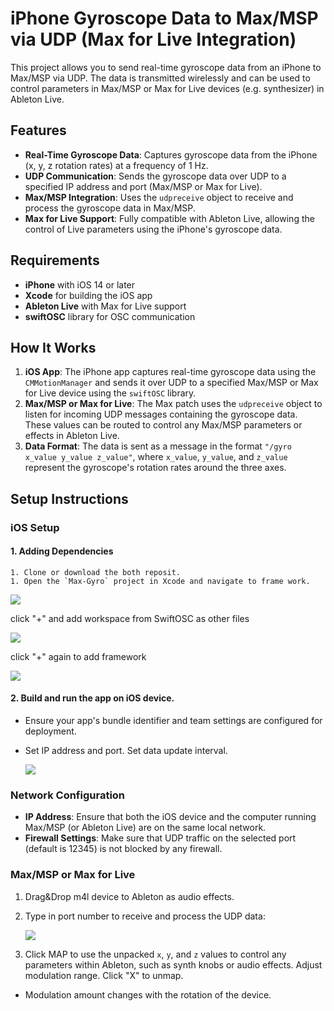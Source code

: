 # iPhone Gyroscope Data to Max/MSP via UDP (Max for Live Integration)

This project allows you to send real-time gyroscope data from an iPhone to Max/MSP via UDP. The data is transmitted wirelessly and can be used to control parameters in Max/MSP or Max for Live devices (e.g. synthesizer) in Ableton Live.

## Features

- **Real-Time Gyroscope Data**: Captures gyroscope data from the iPhone (x, y, z rotation rates) at a frequency of 1 Hz.
- **UDP Communication**: Sends the gyroscope data over UDP to a specified IP address and port (Max/MSP or Max for Live).
- **Max/MSP Integration**: Uses the `udpreceive` object to receive and process the gyroscope data in Max/MSP.
- **Max for Live Support**: Fully compatible with Ableton Live, allowing the control of Live parameters using the iPhone's gyroscope data.
  
## Requirements

- **iPhone** with iOS 14 or later
- **Xcode** for building the iOS app
- **Ableton Live**  with Max for Live support
- **swiftOSC** library for OSC communication

## How It Works

1. **iOS App**: The iPhone app captures real-time gyroscope data using the `CMMotionManager` and sends it over UDP to a specified Max/MSP or Max for Live device using the `swiftOSC` library.
2. **Max/MSP or Max for Live**: The Max patch uses the `udpreceive` object to listen for incoming UDP messages containing the gyroscope data. These values can be routed to control any Max/MSP parameters or effects in Ableton Live.
3. **Data Format**: The data is sent as a message in the format `"/gyro x_value y_value z_value"`, where `x_value`, `y_value`, and `z_value` represent the gyroscope's rotation rates around the three axes.

## Setup Instructions

### iOS Setup

#### 1. Adding Dependencies

[SwictOSC]: https://github.com/ExistentialAudio/SwiftOSC

	1. Clone or download the both reposit.
	1. Open the `Max-Gyro` project in Xcode and navigate to frame work.

![](assets\1.png)

click "+" and add workspace from SwiftOSC as other files

![](assets\3.png)

click "+" again to add framework

![](assets\4.png)

#### 2. Build and run the app on iOS device.

- Ensure your app's bundle identifier and team settings are configured for deployment.

- Set IP address and port. Set data update interval.

  ![](assets\2.PNG)

###  Network Configuration

- **IP Address**: Ensure that both the iOS device and the computer running Max/MSP (or Ableton Live) are on the same local network.
- **Firewall Settings**: Make sure that UDP traffic on the selected port (default is 12345) is not blocked by any firewall.

### Max/MSP or Max for Live

1. Drag&Drop m4l device to Ableton as audio effects.

2. Type in port number to receive and process the UDP data:

    ![](assets\5.png)

3. Click MAP to use the unpacked `x`, `y`, and `z` values to control any parameters within Ableton, such as synth knobs or audio effects. Adjust modulation range. Click "X" to unmap.

- Modulation amount changes with the rotation of the device.

